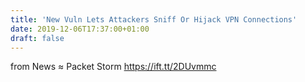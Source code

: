 ```yaml
---
title: 'New Vuln Lets Attackers Sniff Or Hijack VPN Connections'
date: 2019-12-06T17:37:00+01:00
draft: false
---
```


  
  
from News ≈ Packet Storm https://ift.tt/2DUvmmc